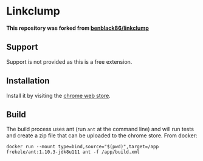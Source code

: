# Linkclump

**This repository was forked from [benblack86/linkclump](https://github.com/benblack86/linkclump)**

## Support

Support is not provided as this is a free extension.

## Installation

Install it by visiting the [chrome web store](https://chrome.google.com/webstore/detail/linkclump/lfpjkncokllnfokkgpkobnkbkmelfefj).

## Build

The build process uses ant (run `ant` at the command line) and will run tests and create a zip file that can be uploaded to the chrome store. From docker:

```
docker run --mount type=bind,source="$(pwd)",target=/app frekele/ant:1.10.3-jdk8u111 ant -f /app/build.xml
```
